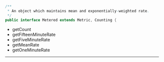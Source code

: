 ```java
/**
 * An object which maintains mean and exponentially-weighted rate.
 */
public interface Metered extends Metric, Counting {
```

* getCount
* getFifteenMinuteRate
* getFiveMinuteRate
* getMeanRate
* getOneMinuteRate

---
